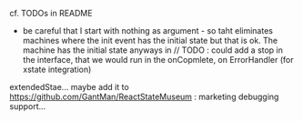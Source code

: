 cf. TODOs in README
- be careful that I start with nothing as argument - so taht eliminates machines where the init 
event has the initial state but that is ok. The machine has the initial state anyways in 
    // TODO : could add a stop in the interface, that we would run in the onCopmlete, on 
    ErrorHandler (for xstate integration)

extendedStae...
maybe add it to https://github.com/GantMan/ReactStateMuseum : marketing
debugging support... 

